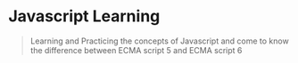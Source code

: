 # Javascript Learning
> Learning and Practicing the concepts of Javascript and come to know the difference between ECMA script 5 and ECMA script 6
